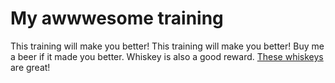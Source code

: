 # My awwwesome training
This training will make you better!
This training will make you better!
Buy me a beer if it made you better.
Whiskey is also a good reward.
[These whiskeys](whiskeys.md) are great!
